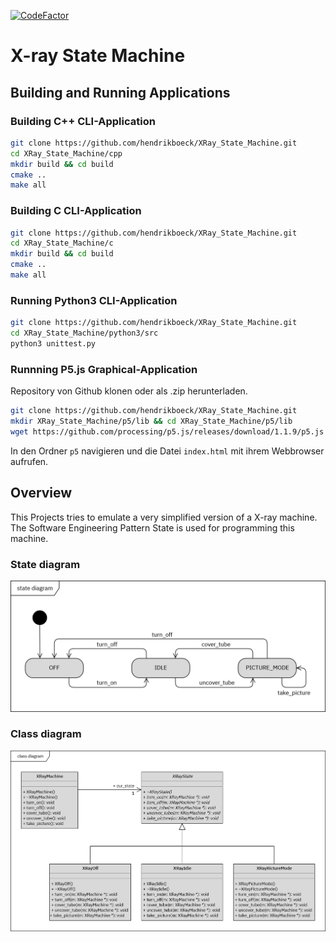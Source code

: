 [![CodeFactor](https://www.codefactor.io/repository/github/hendrikboeck/xray_state_machine/badge/master)](https://www.codefactor.io/repository/github/hendrikboeck/xray_state_machine/overview/master)

# X-ray State Machine

## Building and Running Applications

### Building C++ CLI-Application

```bash
git clone https://github.com/hendrikboeck/XRay_State_Machine.git
cd XRay_State_Machine/cpp
mkdir build && cd build
cmake ..
make all
```

### Building C CLI-Application

```bash
git clone https://github.com/hendrikboeck/XRay_State_Machine.git
cd XRay_State_Machine/c
mkdir build && cd build
cmake ..
make all
```

### Running Python3 CLI-Application

```bash
git clone https://github.com/hendrikboeck/XRay_State_Machine.git
cd XRay_State_Machine/python3/src
python3 unittest.py
```

### Runnning P5.js Graphical-Application

Repository von Github klonen oder als .zip herunterladen.
```bash
git clone https://github.com/hendrikboeck/XRay_State_Machine.git
mkdir XRay_State_Machine/p5/lib && cd XRay_State_Machine/p5/lib
wget https://github.com/processing/p5.js/releases/download/1.1.9/p5.js
```
In den Ordner `p5` navigieren und die Datei `index.html` mit ihrem Webbrowser aufrufen.

## Overview

This Projects tries to emulate a very simplified version of a X-ray machine. The Software Engineering Pattern State is used for programming this machine.

### State diagram

![](.github/md/StateD_XRayMachine.png)

### Class diagram

![](.github/md/XRayMachine.png)
